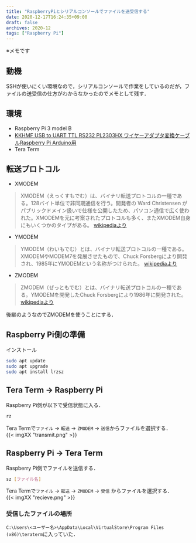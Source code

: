 ```yaml
---
title: "RaspberryPiとシリアルコンソールでファイルを送受信する"
date: 2020-12-17T16:24:35+09:00
draft: false
archives: 2020-12
tags: ["Raspberry Pi"]
---
```

※メモです

<!-- more -->

## 動機
SSHが使いにくい環境なので，シリアルコンソールで作業をしているのだが，ファイルの送受信の仕方がわからなかったのでメモとして残す．

## 環境

- Raspberry Pi 3 model B
- [KKHMF USB to UART TTL RS232 PL2303HX ワイヤーアダプタ変換ケーブルRaspberry Pi Arduino用](https://www.amazon.co.jp/dp/B01I500OWK)
- Tera Term

## 転送プロトコル
- XMODEM
> XMODEM（えっくすもでむ）は、バイナリ転送プロトコルの一種である。128バイト単位で非同期通信を行う。開発者の Ward Christensen がパブリックドメイン扱いで仕様を公開したため、パソコン通信で広く使われた。XMODEMを元に考案されたプロトコルも多く、またXMODEM自身にもいくつかのタイプがある。  [wikipediaより](https://ja.wikipedia.org/wiki/XMODEM)

- YMODEM
> YMODEM（わいもでむ）とは、バイナリ転送プロトコルの一種である。XMODEMやMODEM7を発展させたもので、Chuck Forsbergにより開発され、1985年にYMODEMという名称がつけられた。  [wikipediaより](https://ja.wikipedia.org/wiki/YMODEM)

- ZMODEM
> ZMODEM（ぜっともでむ）とは、バイナリ転送プロトコルの一種である。YMODEMを開発したChuck Forsbergにより1986年に開発された。 [wikipediaより](https://ja.wikipedia.org/wiki/ZMODEM)

後継のようなのでZMODEMを使うことにする．

## Raspberry Pi側の準備
インストール  
```bash
sudo apt update
sudo apt upgrade
sudo apt install lrzsz
```

## Tera Term -> Raspberry Pi

Raspberry Pi側が以下で受信状態に入る．
```bash
rz
```

Tera Termで`ファイル` -> `転送` -> `ZMODEM` -> `送信`からファイルを選択する．  
{{< imgXX "transmit.png" >}}  

## Raspberry Pi -> Tera Term

Raspberry Pi側でファイルを送信する．
```bash
sz [ファイル名]
```

Tera Termで`ファイル` -> `転送` -> `ZMODEM` -> `受信` からファイルを選択する．  
{{< imgXX "recieve.png" >}}  

### 受信したファイルの場所
`C:\Users\<ユーザー名>\AppData\Local\VirtualStore\Program Files (x86)\teraterm`に入っていた．